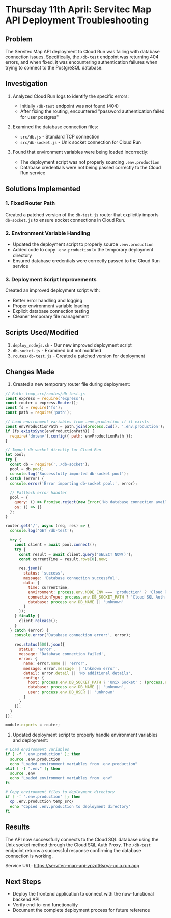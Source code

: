 # Thursday 11th April: Servitec Map API Deployment Troubleshooting

## Problem
The Servitec Map API deployment to Cloud Run was failing with database connection issues. Specifically, the `/db-test` endpoint was returning 404 errors, and when fixed, it was encountering authentication failures when trying to connect to the PostgreSQL database.

## Investigation
1. Analyzed Cloud Run logs to identify the specific errors:
   - Initially `/db-test` endpoint was not found (404)
   - After fixing the routing, encountered "password authentication failed for user postgres"

2. Examined the database connection files:
   - `src/db.js` - Standard TCP connection
   - `src/db-socket.js` - Unix socket connection for Cloud Run

3. Found that environment variables were being loaded incorrectly:
   - The deployment script was not properly sourcing `.env.production`
   - Database credentials were not being passed correctly to the Cloud Run service

## Solutions Implemented

### 1. Fixed Router Path
Created a patched version of the `db-test.js` router that explicitly imports `db-socket.js` to ensure socket connections in Cloud Run.

### 2. Environment Variable Handling
- Updated the deployment script to properly source `.env.production`
- Added code to copy `.env.production` to the temporary deployment directory
- Ensured database credentials were correctly passed to the Cloud Run service

### 3. Deployment Script Improvements
Created an improved deployment script with:
- Better error handling and logging
- Proper environment variable loading
- Explicit database connection testing
- Cleaner temporary file management

## Scripts Used/Modified
1. `deploy_nodejs.sh` - Our new improved deployment script
2. `db-socket.js` - Examined but not modified
3. `routes/db-test.js` - Created a patched version for deployment

## Changes Made
1. Created a new temporary router file during deployment:
```javascript
// Path: temp_src/routes/db-test.js
const express = require('express');
const router = express.Router();
const fs = require('fs');
const path = require('path');

// Load environment variables from .env.production if it exists
const envProductionPath = path.join(process.cwd(), '.env.production');
if (fs.existsSync(envProductionPath)) {
  require('dotenv').config({ path: envProductionPath });
}

// Import db-socket directly for Cloud Run
let pool;
try {
  const db = require('../db-socket');
  pool = db.pool;
  console.log('Successfully imported db-socket pool');
} catch (error) {
  console.error('Error importing db-socket pool:', error);
  
  // Fallback error handler
  pool = {
    query: () => Promise.reject(new Error('No database connection available')),
    on: () => {}
  };
}

router.get('/', async (req, res) => {
  console.log('GET /db-test');
  
  try {
    const client = await pool.connect();
    try {
      const result = await client.query('SELECT NOW()');
      const currentTime = result.rows[0].now;
      
      res.json({
        status: 'success',
        message: 'Database connection successful',
        data: {
          time: currentTime,
          environment: process.env.NODE_ENV === 'production' ? 'Cloud Run' : 'Local',
          connectionType: process.env.DB_SOCKET_PATH ? 'Cloud SQL Auth Proxy' : 'TCP',
          database: process.env.DB_NAME || 'unknown'
        }
      });
    } finally {
      client.release();
    }
  } catch (error) {
    console.error('Database connection error:', error);
    
    res.status(500).json({
      status: 'error',
      message: 'Database connection failed',
      error: {
        name: error.name || 'error',
        message: error.message || 'Unknown error',
        detail: error.detail || 'No additional details',
        config: {
          host: process.env.DB_SOCKET_PATH ? 'Unix Socket' : (process.env.DB_HOST || 'unknown'),
          database: process.env.DB_NAME || 'unknown',
          user: process.env.DB_USER || 'unknown'
        }
      }
    });
  }
});

module.exports = router;
```

2. Updated deployment script to properly handle environment variables and deployment:
```bash
# Load environment variables
if [ -f ".env.production" ]; then 
  source .env.production
  echo "Loaded environment variables from .env.production"
elif [ -f ".env" ]; then
  source .env
  echo "Loaded environment variables from .env"
fi

# Copy environment files to deployment directory
if [ -f ".env.production" ]; then
  cp .env.production temp_src/
  echo "Copied .env.production to deployment directory"
fi
```

## Results
The API now successfully connects to the Cloud SQL database using the Unix socket method through the Cloud SQL Auth Proxy. The `/db-test` endpoint returns a successful response confirming the database connection is working.

Service URL: https://servitec-map-api-ypzdt6srya-uc.a.run.app

## Next Steps
- Deploy the frontend application to connect with the now-functional backend API
- Verify end-to-end functionality
- Document the complete deployment process for future reference 